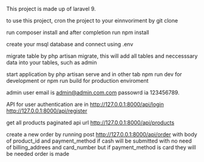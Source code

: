 This project is made up of laravel 9.

to use this project, cron the project to your einnvoriment by git clone 

run composer install and after completion run npm install

create your msql database and connect using .env

migrate table by php artisan migrate, this will add all tables and neccesssary data into your tables, such as admin 

start application by php artisan serve and in other tab npm run dev for development or npm run build for production enviroment

admin user email is admin@admin.com.com passowrd ia 123456789.

API for user authentication are in http://127.0.0.1:8000/api/login http://127.0.0.1:8000/api/register

get all products paginated api url http://127.0.0.1:8000/api/products

create a new order by running post http://127.0.0.1:8000/api/order with body of product_id and payment_method if cash will be submitted with no need of billing_addrees and card_number but if payment_method is card they will be needed order is made
